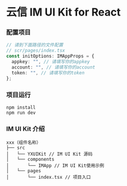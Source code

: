 # 云信 IM UI Kit for React

### 配置项目

```typescript
// 请到下面路径的文件配置
// scr/pages/index.tsx
const initOptions: IMAppProps = {
  appkey: "", // 请填写你的appkey
  account: "", // 请填写你的account
  token: "", // 请填写你的token
};
```

### 项目运行

```
npm install
npm run dev
```

### IM UI Kit 介绍

```
xxx（组件名称）
├── src
│   └── YXUIKit // IM UI Kit 源码
│   └── components
│       └── IMApp // IM UI Kit使用示例
│   └── pages
│       └── index.tsx // 项目入口
```
